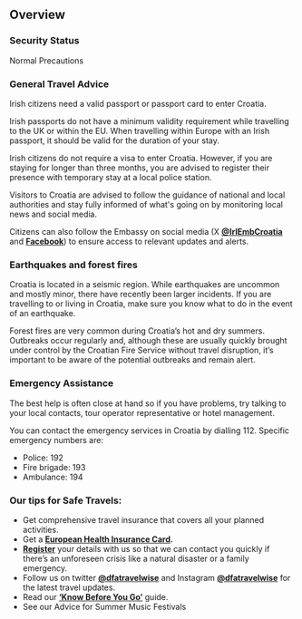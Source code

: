 ## Overview

### **Security Status**

Normal Precautions

### **General Travel Advice**

Irish citizens need a valid passport or passport card to enter Croatia.

Irish passports do not have a minimum validity requirement while travelling to the UK or within the EU. When travelling within Europe with an Irish passport, it should be valid for the duration of your stay.

Irish citizens do not require a visa to enter Croatia. However, if you are staying for longer than three months, you are advised to register their presence with temporary stay at a local police station.

Visitors to Croatia are advised to follow the guidance of national and local authorities and stay fully informed of what's going on by monitoring local news and social media.

Citizens can also follow the Embassy on social media (X [**@IrlEmbCroatia**](https://twitter.com/IrlEmbCroatia) and [**Facebook**](https://www.facebook.com/irlembzagreb)) to ensure access to relevant updates and alerts.

### **Earthquakes and forest fires**

Croatia is located in a seismic region. While earthquakes are uncommon and mostly minor, there have recently been larger incidents. If you are travelling to or living in Croatia, make sure you know what to do in the event of an earthquake.

Forest fires are very common during Croatia’s hot and dry summers. Outbreaks occur regularly and, although these are usually quickly brought under control by the Croatian Fire Service without travel disruption, it’s important to be aware of the potential outbreaks and remain alert.

### **Emergency Assistance**

The best help is often close at hand so if you have problems, try talking to your local contacts, tour operator representative or hotel management.

You can contact the emergency services in Croatia by dialling 112. Specific emergency numbers are:

* Police: 192
* Fire brigade: 193
* Ambulance: 194

### **Our tips for Safe Travels:**

* Get comprehensive travel insurance that covers all your planned activities.
* Get a [**European Health Insurance Card**](http://www.hse.ie/eng/services/list/1/schemes/EHIC/)**.**
* [**Register**](/en/dfa/overseas-travel/citizens-registration/) your details with us so that we can contact you quickly if there’s an unforeseen crisis like a natural disaster or a family emergency.
* Follow us on twitter [**@dfatravelwise**](https://www.twitter.com/DFATravelWise) and Instagram [**@dfatravelwise**](https://www.instagram.com/dfatravelwise/) for the latest travel updates.
* Read our [**‘Know Before You Go’**](/en/dfa/overseas-travel/know-before-you-go/) guide.
* See our Advice for Summer Music Festivals
